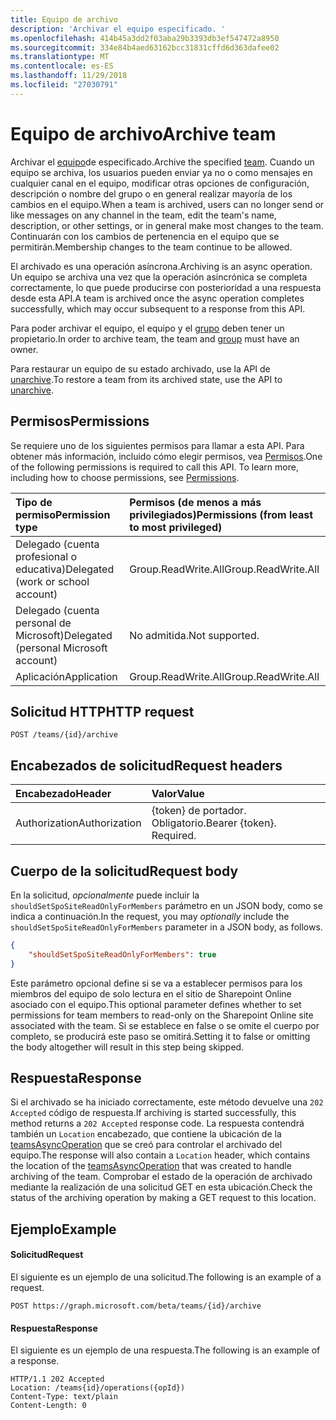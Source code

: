 ```yaml
---
title: Equipo de archivo
description: 'Archivar el equipo especificado. '
ms.openlocfilehash: 414b45a3dd2f03aba29b3393db3ef547472a8950
ms.sourcegitcommit: 334e84b4aed63162bcc31831cffd6d363dafee02
ms.translationtype: MT
ms.contentlocale: es-ES
ms.lasthandoff: 11/29/2018
ms.locfileid: "27030791"
---
```

# <a name="archive-team"></a><span data-ttu-id="ed36c-103">Equipo de archivo</span><span class="sxs-lookup"><span data-stu-id="ed36c-103">Archive team</span></span>



<span data-ttu-id="ed36c-104">Archivar el [equipo](../resources/team.md)de especificado.</span><span class="sxs-lookup"><span data-stu-id="ed36c-104">Archive the specified [team](../resources/team.md).</span></span> <span data-ttu-id="ed36c-105">Cuando un equipo se archiva, los usuarios pueden enviar ya no o como mensajes en cualquier canal en el equipo, modificar otras opciones de configuración, descripción o nombre del grupo o en general realizar mayoría de los cambios en el equipo.</span><span class="sxs-lookup"><span data-stu-id="ed36c-105">When a team is archived, users can no longer send or like messages on any channel in the team, edit the team's name, description, or other settings, or in general make most changes to the team.</span></span>
<span data-ttu-id="ed36c-106">Continuarán con los cambios de pertenencia en el equipo que se permitirán.</span><span class="sxs-lookup"><span data-stu-id="ed36c-106">Membership changes to the team continue to be allowed.</span></span>

<span data-ttu-id="ed36c-107">El archivado es una operación asíncrona.</span><span class="sxs-lookup"><span data-stu-id="ed36c-107">Archiving is an async operation.</span></span> <span data-ttu-id="ed36c-108">Un equipo se archiva una vez que la operación asincrónica se completa correctamente, lo que puede producirse con posterioridad a una respuesta desde esta API.</span><span class="sxs-lookup"><span data-stu-id="ed36c-108">A team is archived once the async operation completes successfully, which may occur subsequent to a response from this API.</span></span>

<span data-ttu-id="ed36c-109">Para poder archivar el equipo, el equipo y el [grupo](../resources/group.md) deben tener un propietario.</span><span class="sxs-lookup"><span data-stu-id="ed36c-109">In order to archive team, the team and [group](../resources/group.md) must have an owner.</span></span>

<span data-ttu-id="ed36c-110">Para restaurar un equipo de su estado archivado, use la API de [unarchive](team-unarchive.md).</span><span class="sxs-lookup"><span data-stu-id="ed36c-110">To restore a team from its archived state, use the API to [unarchive](team-unarchive.md).</span></span>

## <a name="permissions"></a><span data-ttu-id="ed36c-111">Permisos</span><span class="sxs-lookup"><span data-stu-id="ed36c-111">Permissions</span></span>
<span data-ttu-id="ed36c-p103">Se requiere uno de los siguientes permisos para llamar a esta API. Para obtener más información, incluido cómo elegir permisos, vea [Permisos](/graph/permissions-reference).</span><span class="sxs-lookup"><span data-stu-id="ed36c-p103">One of the following permissions is required to call this API. To learn more, including how to choose permissions, see [Permissions](/graph/permissions-reference).</span></span>

|<span data-ttu-id="ed36c-114">Tipo de permiso</span><span class="sxs-lookup"><span data-stu-id="ed36c-114">Permission type</span></span>      | <span data-ttu-id="ed36c-115">Permisos (de menos a más privilegiados)</span><span class="sxs-lookup"><span data-stu-id="ed36c-115">Permissions (from least to most privileged)</span></span>              |
|:--------------------|:---------------------------------------------------------|
|<span data-ttu-id="ed36c-116">Delegado (cuenta profesional o educativa)</span><span class="sxs-lookup"><span data-stu-id="ed36c-116">Delegated (work or school account)</span></span> | <span data-ttu-id="ed36c-117">Group.ReadWrite.All</span><span class="sxs-lookup"><span data-stu-id="ed36c-117">Group.ReadWrite.All</span></span>    |
|<span data-ttu-id="ed36c-118">Delegado (cuenta personal de Microsoft)</span><span class="sxs-lookup"><span data-stu-id="ed36c-118">Delegated (personal Microsoft account)</span></span> | <span data-ttu-id="ed36c-119">No admitida.</span><span class="sxs-lookup"><span data-stu-id="ed36c-119">Not supported.</span></span>    |
|<span data-ttu-id="ed36c-120">Aplicación</span><span class="sxs-lookup"><span data-stu-id="ed36c-120">Application</span></span> | <span data-ttu-id="ed36c-121">Group.ReadWrite.All</span><span class="sxs-lookup"><span data-stu-id="ed36c-121">Group.ReadWrite.All</span></span>    |

## <a name="http-request"></a><span data-ttu-id="ed36c-122">Solicitud HTTP</span><span class="sxs-lookup"><span data-stu-id="ed36c-122">HTTP request</span></span>
<!-- { "blockType": "ignored" } -->
```http
POST /teams/{id}/archive
```
## <a name="request-headers"></a><span data-ttu-id="ed36c-123">Encabezados de solicitud</span><span class="sxs-lookup"><span data-stu-id="ed36c-123">Request headers</span></span>
| <span data-ttu-id="ed36c-124">Encabezado</span><span class="sxs-lookup"><span data-stu-id="ed36c-124">Header</span></span>       | <span data-ttu-id="ed36c-125">Valor</span><span class="sxs-lookup"><span data-stu-id="ed36c-125">Value</span></span> |
|:---------------|:--------|
| <span data-ttu-id="ed36c-126">Authorization</span><span class="sxs-lookup"><span data-stu-id="ed36c-126">Authorization</span></span>  | <span data-ttu-id="ed36c-p104">{token} de portador. Obligatorio.</span><span class="sxs-lookup"><span data-stu-id="ed36c-p104">Bearer {token}. Required.</span></span>  |

## <a name="request-body"></a><span data-ttu-id="ed36c-129">Cuerpo de la solicitud</span><span class="sxs-lookup"><span data-stu-id="ed36c-129">Request body</span></span>
<span data-ttu-id="ed36c-130">En la solicitud, _opcionalmente_ puede incluir la `shouldSetSpoSiteReadOnlyForMembers` parámetro en un JSON body, como se indica a continuación.</span><span class="sxs-lookup"><span data-stu-id="ed36c-130">In the request, you may _optionally_ include the `shouldSetSpoSiteReadOnlyForMembers` parameter in a JSON body, as follows.</span></span>
```JSON
{
    "shouldSetSpoSiteReadOnlyForMembers": true
}
```
<span data-ttu-id="ed36c-131">Este parámetro opcional define si se va a establecer permisos para los miembros del equipo de solo lectura en el sitio de Sharepoint Online asociado con el equipo.</span><span class="sxs-lookup"><span data-stu-id="ed36c-131">This optional parameter defines whether to set permissions for team members to read-only on the Sharepoint Online site associated with the team.</span></span> <span data-ttu-id="ed36c-132">Si se establece en false o se omite el cuerpo por completo, se producirá este paso se omitirá.</span><span class="sxs-lookup"><span data-stu-id="ed36c-132">Setting it to false or omitting the body altogether will result in this step being skipped.</span></span>

## <a name="response"></a><span data-ttu-id="ed36c-133">Respuesta</span><span class="sxs-lookup"><span data-stu-id="ed36c-133">Response</span></span>

<span data-ttu-id="ed36c-134">Si el archivado se ha iniciado correctamente, este método devuelve una `202 Accepted` código de respuesta.</span><span class="sxs-lookup"><span data-stu-id="ed36c-134">If archiving is started successfully, this method returns a `202 Accepted` response code.</span></span> <span data-ttu-id="ed36c-135">La respuesta contendrá también un `Location` encabezado, que contiene la ubicación de la [teamsAsyncOperation](../resources/teamsasyncoperation.md) que se creó para controlar el archivado del equipo.</span><span class="sxs-lookup"><span data-stu-id="ed36c-135">The response will also contain a `Location` header, which contains the location of the [teamsAsyncOperation](../resources/teamsasyncoperation.md) that was created to handle archiving of the team.</span></span> <span data-ttu-id="ed36c-136">Comprobar el estado de la operación de archivado mediante la realización de una solicitud GET en esta ubicación.</span><span class="sxs-lookup"><span data-stu-id="ed36c-136">Check the status of the archiving operation by making a GET request to this location.</span></span>

## <a name="example"></a><span data-ttu-id="ed36c-137">Ejemplo</span><span class="sxs-lookup"><span data-stu-id="ed36c-137">Example</span></span>
#### <a name="request"></a><span data-ttu-id="ed36c-138">Solicitud</span><span class="sxs-lookup"><span data-stu-id="ed36c-138">Request</span></span>
<span data-ttu-id="ed36c-139">El siguiente es un ejemplo de una solicitud.</span><span class="sxs-lookup"><span data-stu-id="ed36c-139">The following is an example of a request.</span></span>
<!-- {
  "blockType": "ignored",
  "name": "archive_team"
}-->
```http
POST https://graph.microsoft.com/beta/teams/{id}/archive
```
#### <a name="response"></a><span data-ttu-id="ed36c-140">Respuesta</span><span class="sxs-lookup"><span data-stu-id="ed36c-140">Response</span></span>
<span data-ttu-id="ed36c-141">El siguiente es un ejemplo de una respuesta.</span><span class="sxs-lookup"><span data-stu-id="ed36c-141">The following is an example of a response.</span></span>
```http
HTTP/1.1 202 Accepted
Location: /teams{id}/operations({opId})
Content-Type: text/plain
Content-Length: 0
```
<!-- uuid: e848414b-4669-4484-ac36-1504c58a3fb8
2015-10-25 14:57:30 UTC -->
<!-- {
  "type": "#page.annotation",
  "description": "Archive team",
  "keywords": "",
  "section": "documentation",
  "tocPath": ""
}-->
